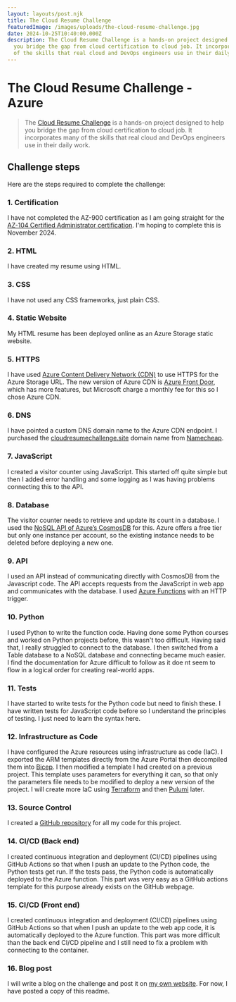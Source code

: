 ```yaml
---
layout: layouts/post.njk
title: The Cloud Resume Challenge
featuredImage: /images/uploads/the-cloud-resume-challenge.jpg
date: 2024-10-25T10:40:00.000Z
description: The Cloud Resume Challenge is a hands-on project designed to help
  you bridge the gap from cloud certification to cloud job. It incorporates many
  of the skills that real cloud and DevOps engineers use in their daily work.
---
```

# The Cloud Resume Challenge - Azure

> The [Cloud Resume Challenge](https://cloudresumechallenge.dev/docs/the-challenge/azure/) is a hands-on project designed to help you bridge the gap from cloud certification to cloud job. It incorporates many of the skills that real cloud and DevOps engineers use in their daily work.

## Challenge steps

Here are the steps required to complete the challenge:

### 1. Certification
I have not completed the AZ-900 certification as I am going straight for the [AZ-104 Certified Administrator certification](https://learn.microsoft.com/en-us/credentials/certifications/azure-administrator/?practice-assessment-type=certification). I'm hoping to complete this is November 2024.

### 2. HTML
I have created my resume using HTML.

### 3. CSS
I have not used any CSS frameworks, just plain CSS.

### 4. Static Website
My HTML resume has been deployed online as an Azure Storage static website.

### 5. HTTPS
I have used [Azure Content Delivery Network (CDN)](https://azure.microsoft.com/en-us/products/cdn) to use HTTPS for the Azure Storage URL. The new version of Azure CDN is [Azure Front Door](https://azure.microsoft.com/en-gb/products/frontdoor), which has more features, but Microsoft charge a monthly fee for this so I chose Azure CDN.

### 6. DNS
I have pointed a custom DNS domain name to the Azure CDN endpoint. I purchased the [cloudresumechallenge.site](https://cloudresumechallenge.site) domain name from [Namecheap](https://www.namecheap.com).

### 7. JavaScript
I created a visitor counter using JavaScript. This started off quite simple but then I added error handling and some logging as I was having problems connecting this to the API.

### 8. Database
The visitor counter needs to retrieve and update its count in a database. I used the [NoSQL API of Azure’s CosmosDB](https://learn.microsoft.com/en-us/azure/cosmos-db/nosql) for this. Azure offers a free tier but only one instance per account, so the existing instance needs to be deleted before deploying a new one.

### 9. API
I used an API instead of communicating directly with CosmosDB from the Javascript code. The API accepts requests from the JavaScript in web app and communicates with the database. I used [Azure Functions](https://learn.microsoft.com/en-us/azure/azure-functions) with an HTTP trigger.

### 10.  Python
I used Python to write the function code. Having done some Python courses and worked on Python projects before, this wasn't too difficult. Having said that, I really struggled to connect to the database. I then switched from a Table database to a NoSQL database and connecting became much easier. I find the documentation for Azure difficult to follow as it doe nt seem to flow in a logical order for creating real-world apps.

### 11.  Tests
I have started to write tests for the Python code but need to finish these. I have written tests for JavaScript code before so I understand the principles of testing. I just need to learn the syntax here.

### 12.  Infrastructure as Code
I have configured the Azure resources using infrastructure as code (IaC). I exported the ARM templates directly from the Azure Portal then decompiled them into [Bicep](https://learn.microsoft.com/en-us/azure/azure-resource-manager/bicep/overview?tabs=bicep). I then modified a template I had created on a previous project. This template uses parameters for everything it can, so that only the parameters file needs to be modified to deploy a new version of the project. I will create more IaC using [Terraform](https://www.terraform.io) and then [Pulumi](https://www.pulumi.com) later.

### 13.  Source Control
I created a [GitHub repository](https://github.com/alandavidhenry/cloud-resume-challenge) for all my code for this project.

### 14.  CI/CD (Back end)
I created continuous integration and deployment (CI/CD) pipelines using GitHub Actions so that when I push an update to the Python code, the Python tests get run. If the tests pass, the Python code is automatically deployed to the Azure function. This part was very easy as a GitHub actions template for this purpose already exists on the GitHub webpage. 

### 15.  CI/CD (Front end)
I created continuous integration and deployment (CI/CD) pipelines using GitHub Actions so that when I push an update to the web app code, it is automatically deployed to the Azure function. This part was more difficult than the back end CI/CD pipeline and I still need to fix a problem with connecting to the container.

### 16.  Blog post
I will write a blog on the challenge and post it on [my own website](https://alan-henry.co.uk/). For now, I have posted a copy of this readme.
